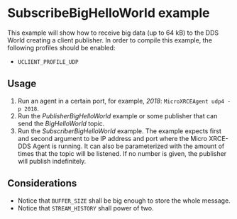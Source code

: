 # SubscribeBigHelloWorld example

This example will show how to receive big data (up to 64 kB) to the DDS World creating a client publisher.
In order to compile this example, the following profiles should be enabled:

- `UCLIENT_PROFILE_UDP`

## Usage
1. Run an agent in a certain port, for example, *2018*: `MicroXRCEAgent udp4 -p 2018`.
2. Run the *PublisherBigHelloWorld* example or some publisher that can send the *BigHelloWorld* topic.
3. Run the *SubscriberBigHelloWorld* example.
   The example expects first and second argument to be IP address and port where the Micro XRCE-DDS Agent is running. It can also be parameterized with the amount of times that the topic will be listened.
   If no number is given, the publisher will publish indefinitely.

## Considerations

- Notice that `BUFFER_SIZE` shall be big enough to store the whole message.
- Notice that `STREAM_HISTORY` shall power of two.

